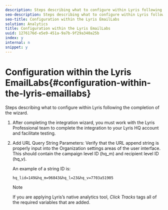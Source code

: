 ```yaml
---
description: Steps describing what to configure within Lyris following the completion of the wizard.
seo-description: Steps describing what to configure within Lyris following the completion of the wizard.
seo-title: Configuration within the Lyris EmailLabs
solution: Analytics
title: Configuration within the Lyris EmailLabs
uuid: 1276176d-e5e9-451a-9a7b-9f29a340a25b
index: y
internal: n
snippet: y
---
```


# Configuration within the Lyris EmailLabs{#configuration-within-the-lyris-emaillabs}

Steps describing what to configure within Lyris following the completion of the wizard.

1. After completing the integration wizard, you must work with the Lyris Professional team to complete the integration to your Lyris HQ account and facilitate testing.
1. Add URL Query String Parameters: Verify that the URL append string is properly input into the Organization settings areas of the user interface. This should contain the campaign level ID (hq_m) and recipient level ID (hq_v).

   An example of a string ID is: 

   ```
   hq_lid=149&hq_m=96843&hq_l=23&hq_v=7703a51905
   ```

   >[!NOTE]
   >
   >If you are applying Lyris’s native analytics tool, *Click Tracks* tags all of the required variables that are added.

